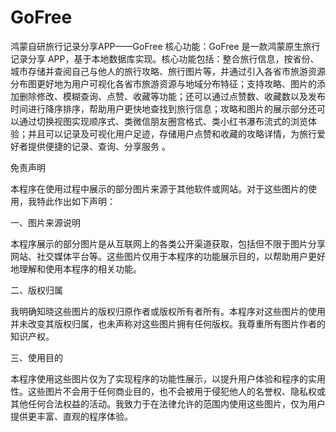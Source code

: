 # GoFree
鸿蒙自研旅行记录分享APP——GoFree
核心功能：GoFree 是一款鸿蒙原生旅行记录分享 APP，基于本地数据库实现。核心功能包括：整合旅行信息，按省份、城市存储并查阅自己与他人的旅行攻略、旅行图片等，并通过引入各省市旅游资源分布图更好地为用户可视化各省市旅游资源与地域分布特征；支持攻略、图片的添加删除修改、模糊查询、点赞、收藏等功能；还可以通过点赞数、收藏数以及发布时间进行降序排序，帮助用户更快地查找到旅行信息；攻略和图片的展示部分还可以通过切换视图实现顺序式、类微信朋友圈宫格式、类小红书瀑布流式的浏览体验；并且可以记录及可视化用户足迹，存储用户点赞和收藏的攻略详情，为旅行爱好者提供便捷的记录、查询、分享服务 。

免责声明

本程序在使用过程中展示的部分图片来源于其他软件或网站。对于这些图片的使用，我特此作出如下声明：

一、图片来源说明

本程序展示的部分图片是从互联网上的各类公开渠道获取，包括但不限于图片分享网站、社交媒体平台等。这些图片仅用于本程序的功能展示目的，以帮助用户更好地理解和使用本程序的相关功能。

二、版权归属

我明确知晓这些图片的版权归原作者或版权所有者所有。本程序对这些图片的使用并未改变其版权归属，也未声称对这些图片拥有任何版权。我尊重所有图片作者的知识产权。

三、使用目的

本程序使用这些图片仅为了实现程序的功能性展示，以提升用户体验和程序的实用性。这些图片不会用于任何商业目的，也不会被用于侵犯他人的名誉权、隐私权或其他任何合法权益的活动。我致力于在法律允许的范围内使用这些图片，仅为用户提供更丰富、直观的程序体验。
